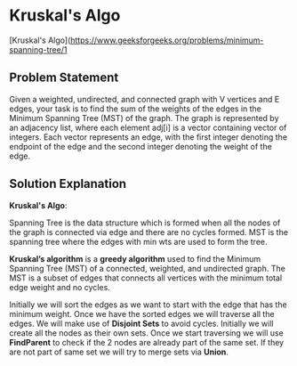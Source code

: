 # Kruskal's Algo
[Kruskal's Algo](https://www.geeksforgeeks.org/problems/minimum-spanning-tree/1

## Problem Statement

Given a weighted, undirected, and connected graph with V vertices and E edges, your task is to find the sum of the weights of the edges in the Minimum Spanning Tree (MST) of the graph. The graph is represented by an adjacency list, where each element adj[i] is a vector containing vector of integers. Each vector represents an edge, with the first integer denoting the endpoint of the edge and the second integer denoting the weight of the edge.

## Solution Explanation

**Kruskal's Algo**:

Spanning Tree is the data structure which is formed when all the nodes of the graph is connected via edge and there are no cycles formed.
MST is the spanning tree where the edges with min wts are used to form the tree.

**Kruskal’s algorithm** is a **greedy algorithm** used to find the Minimum Spanning Tree (MST) of a connected, weighted, and undirected graph. The MST is a subset of edges that connects all vertices with the minimum total edge weight and no cycles.

Initially we will sort the edges as we want to start with the edge that has the minimum weight. Once we have the sorted edges we will traverse all the edges.
We will make use of **Disjoint Sets** to avoid cycles. Initially we will create all the nodes as their own sets. Once we start traversing we will use **FindParent** to check if the 2 nodes are already part of the same set. If they are not part of same set we will try to merge sets via **Union**.
